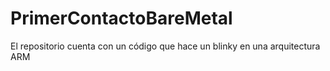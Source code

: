 # PrimerContactoBareMetal

El repositorio cuenta con un código que hace un blinky en una arquitectura ARM
